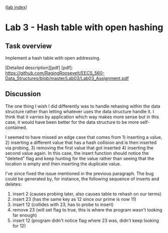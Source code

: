 ([lab index](https://github.com/RagingRoosevelt/eecs560-Data_Structures_Labs))

# Lab 3 - Hash table with open hashing

## Task overview

Implement a hash table with open addressing.

[Detailed description][pdf]
[pdf]: https://github.com/RagingRoosevelt/EECS_560-Data_Structures/blob/master/Lab03/Lab03_Assignment.pdf

## Discussion

The one thing I wish I did differently was to handle rehasing within the data structure rather than 
letting whatever uses the data structure handle it.  I think that it varries by application which 
way makes more sense but in this case, it would have been better for the data structure to be more 
self-contained.

I seemed to have missed an edge case that comes from 1) inserting a value, 2) inserting a different 
value that has a hash collision and is then inserted via probing, 3) removing the first value that 
got inserted 4) inserting the second value again.  In this case, the insert function should notice 
the "deleted" flag and keep hunting for the value rather than seeing that the location is empty and 
then inserting the duplicate value.

I've since fixed the issue mentioned in the previous paragraph.  The bug could be generated by, for 
instance, the following sequence of inserts and deletes:

1. insert 2 (causes probing later, also causes table to rehash on our terms)
2. insert 23 (has the same key as 12 since our prime is now 11)
3. insert 12 (collides with 23, has to probe to insert)
4. remove 23 (will set flag to true, this is where the program wasn't looking far enough)
5. insert 12 (program didn't notice flag where 23 was, didn't keep looking for 12)